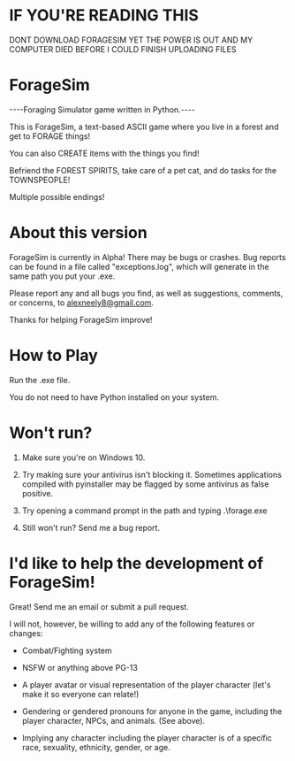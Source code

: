 # IF YOU'RE READING THIS
DONT DOWNLOAD FORAGESIM YET
THE POWER IS OUT AND MY COMPUTER DIED BEFORE I COULD FINISH UPLOADING FILES


# ForageSim
----Foraging Simulator game written in Python.----

This is ForageSim, a text-based ASCII game where you live in a forest and get to FORAGE things!

You can also CREATE items with the things you find!

Befriend the FOREST SPIRITS, take care of a pet cat, and do tasks for the TOWNSPEOPLE!

Multiple possible endings!


# About this version
ForageSim is currently in Alpha! There may be bugs or crashes. Bug reports can be found in a file called "exceptions.log", which will generate in the same path you put your .exe.

Please report any and all bugs you find, as well as suggestions, comments, or concerns, to alexneely8@gmail.com. 

Thanks for helping ForageSim improve!


# How to Play
Run the .exe file.

You do not need to have Python installed on your system.


# Won't run?
1. Make sure you're on Windows 10.

2. Try making sure your antivirus isn't blocking it. Sometimes applications compiled with pyinstaller may be flagged by some antivirus as false positive.

3. Try opening a command prompt in the path and typing .\forage.exe

4. Still won't run? Send me a bug report.


# I'd like to help the development of ForageSim!
Great! Send me an email or submit a pull request.

I will not, however, be willing to add any of the following features or changes:
  - Combat/Fighting system
  
  - NSFW or anything above PG-13
  
  - A player avatar or visual representation of the player character (let's make it so everyone can relate!)
  
  - Gendering or gendered pronouns for anyone in the game, including the player character, NPCs, and animals. (See above).
  
  - Implying any character including the player character is of a specific race, sexuality, ethnicity, gender, or age. 
